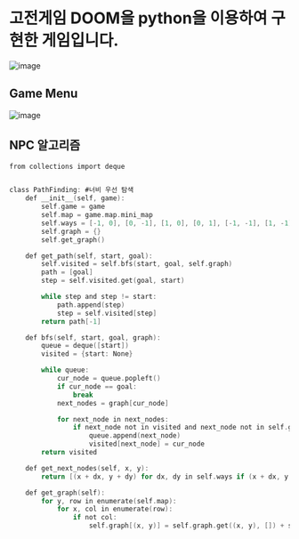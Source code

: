 # 고전게임 DOOM을 python을 이용하여 구현한 게임입니다.
![image](https://github.com/zoown12/3d-game-project/assets/96428476/66e423e0-4061-486d-a209-5c167b166db9)

## Game Menu
![image](https://github.com/zoown12/3d-game-project/assets/96428476/a939eb15-06c6-4e1f-8251-77fc4f887520)

## NPC 알고리즘

```c
from collections import deque


class PathFinding: #너비 우선 탐색
    def __init__(self, game):
        self.game = game
        self.map = game.map.mini_map
        self.ways = [-1, 0], [0, -1], [1, 0], [0, 1], [-1, -1], [1, -1], [1, 1], [-1, 1]
        self.graph = {}
        self.get_graph()

    def get_path(self, start, goal):
        self.visited = self.bfs(start, goal, self.graph)
        path = [goal]
        step = self.visited.get(goal, start)

        while step and step != start:
            path.append(step)
            step = self.visited[step]
        return path[-1]

    def bfs(self, start, goal, graph):
        queue = deque([start])
        visited = {start: None}

        while queue:
            cur_node = queue.popleft()
            if cur_node == goal:
                break
            next_nodes = graph[cur_node]

            for next_node in next_nodes:
                if next_node not in visited and next_node not in self.game.object_handler.npc_positions:
                    queue.append(next_node)
                    visited[next_node] = cur_node
        return visited

    def get_next_nodes(self, x, y):
        return [(x + dx, y + dy) for dx, dy in self.ways if (x + dx, y + dy) not in self.game.map.world_map]

    def get_graph(self):
        for y, row in enumerate(self.map):
            for x, col in enumerate(row):
                if not col:
                    self.graph[(x, y)] = self.graph.get((x, y), []) + self.get_next_nodes(x, y)

```
